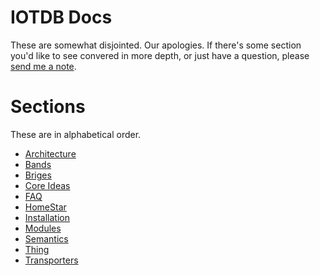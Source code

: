 # IOTDB Docs

These are somewhat disjointed. 
Our apologies. 
If there's some section you'd like to see convered in more depth,
or just have a question, please
[send me a note](mailto:davidjanes@iotdb.org).

# Sections

These are in alphabetical order.

* [Architecture](architecture.md) 
* [Bands](bands.md)
* [Briges](bridges.md)
* [Core Ideas](core.md)
* [FAQ](faq.md)
* [HomeStar](homestar.md)
* [Installation](install.md)
* [Modules](modules.md)
* [Semantics](semantics.md)
* [Thing](thing.md)
* [Transporters](transporters.md)
